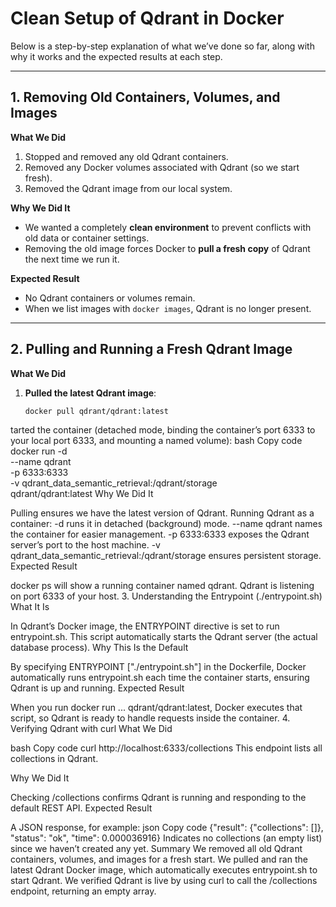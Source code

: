 # Clean Setup of Qdrant in Docker

Below is a step-by-step explanation of what we’ve done so far, along with why it works and the expected results at each step.

---

## 1. Removing Old Containers, Volumes, and Images

**What We Did**
1. Stopped and removed any old Qdrant containers.  
2. Removed any Docker volumes associated with Qdrant (so we start fresh).  
3. Removed the Qdrant image from our local system.

**Why We Did It**
- We wanted a completely **clean environment** to prevent conflicts with old data or container settings.  
- Removing the old image forces Docker to **pull a fresh copy** of Qdrant the next time we run it.

**Expected Result**
- No Qdrant containers or volumes remain.  
- When we list images with `docker images`, Qdrant is no longer present.

---

## 2. Pulling and Running a Fresh Qdrant Image

**What We Did**
1. **Pulled the latest Qdrant image**:
   ```bash
   docker pull qdrant/qdrant:latest

tarted the container (detached mode, binding the container’s port 6333 to your local port 6333, and mounting a named volume):
bash
Copy code
docker run -d \
  --name qdrant \
  -p 6333:6333 \
  -v qdrant_data_semantic_retrieval:/qdrant/storage \
  qdrant/qdrant:latest
Why We Did It

Pulling ensures we have the latest version of Qdrant.
Running Qdrant as a container:
-d runs it in detached (background) mode.
--name qdrant names the container for easier management.
-p 6333:6333 exposes the Qdrant server’s port to the host machine.
-v qdrant_data_semantic_retrieval:/qdrant/storage ensures persistent storage.
Expected Result

docker ps will show a running container named qdrant.
Qdrant is listening on port 6333 of your host.
3. Understanding the Entrypoint (./entrypoint.sh)
What It Is

In Qdrant’s Docker image, the ENTRYPOINT directive is set to run entrypoint.sh.
This script automatically starts the Qdrant server (the actual database process).
Why This Is the Default

By specifying ENTRYPOINT ["./entrypoint.sh"] in the Dockerfile, Docker automatically runs entrypoint.sh each time the container starts, ensuring Qdrant is up and running.
Expected Result

When you run docker run ... qdrant/qdrant:latest, Docker executes that script, so Qdrant is ready to handle requests inside the container.
4. Verifying Qdrant with curl
What We Did

bash
Copy code
curl http://localhost:6333/collections
This endpoint lists all collections in Qdrant.

Why We Did It

Checking /collections confirms Qdrant is running and responding to the default REST API.
Expected Result

A JSON response, for example:
json
Copy code
{"result": {"collections": []}, "status": "ok", "time": 0.000036916}
Indicates no collections (an empty list) since we haven’t created any yet.
Summary
We removed all old Qdrant containers, volumes, and images for a fresh start.
We pulled and ran the latest Qdrant Docker image, which automatically executes entrypoint.sh to start Qdrant.
We verified Qdrant is live by using curl to call the /collections endpoint, returning an empty array.